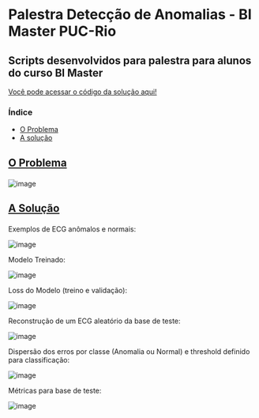 # Palestra Detecção de Anomalias - BI Master PUC-Rio
## Scripts desenvolvidos para palestra para alunos do curso BI Master

[Você pode acessar o código da solução aqui!](https://github.com/manoelakohler/AnomalyDetection/blob/main/AnomalyDetection.ipynb)

### Índice
  
- [O Problema](#o-problema)
- [A solução](#a-solução)

<h2 id="o-problema">

[O Problema](https://github.com/manoelakohler/AnomalyDetection/blob/main/AnomalyDetection.ipynb)
  
</h2>

![image](https://user-images.githubusercontent.com/11425838/178998129-142d0b3c-c5a8-42f5-8643-9a3f2daea9bd.png)


<h2 id="a-solução">

[A Solução](https://github.com/manoelakohler/AnomalyDetection/blob/main/AnomalyDetection.ipynb)
  
</h2>

 Exemplos de ECG anômalos e normais:
 
 ![image](https://user-images.githubusercontent.com/11425838/178998499-beea45ed-bd47-41da-b78d-10a2772a7292.png)


Modelo Treinado:

![image](https://user-images.githubusercontent.com/11425838/178998643-69ad0cbf-8ccc-438a-9958-bc5d5d176968.png)


Loss do Modelo (treino e validação):

![image](https://user-images.githubusercontent.com/11425838/178998736-c35dc27d-4b46-4587-8d32-c0b69ed7f904.png)


Reconstrução de um ECG aleatório da base de teste:

![image](https://user-images.githubusercontent.com/11425838/178998847-0cff0a7f-85d7-41b4-a9c6-1e80bb46d107.png)

Dispersão dos erros por classe (Anomalia ou Normal) e threshold definido para classificação:

![image](https://user-images.githubusercontent.com/11425838/178999023-d8a4c235-967f-46f7-8ed8-26e0ceb6dccd.png)

Métricas para base de teste:

![image](https://user-images.githubusercontent.com/11425838/178999110-f9199417-a86a-45be-a17b-c2df6ef9eac9.png)


